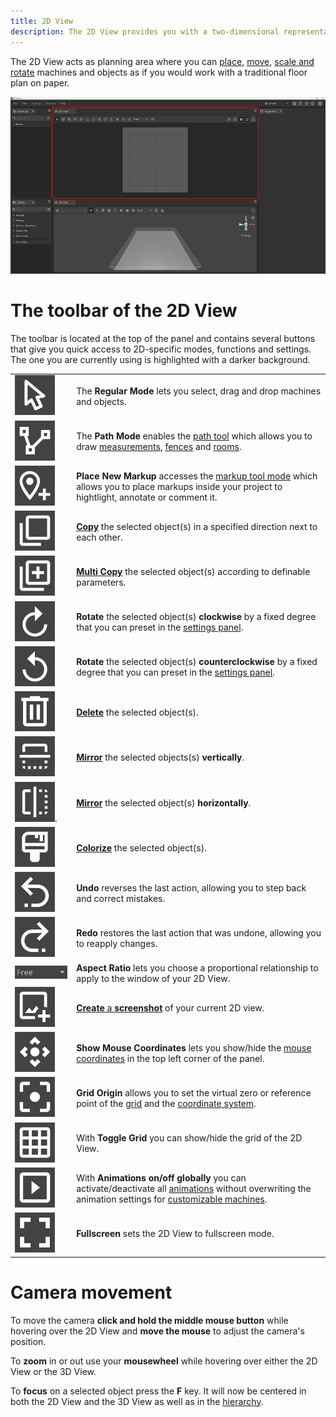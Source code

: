 ```yaml
---
title: 2D View
description: The 2D View provides you with a two-dimensional representation of your concept where you can perform several transformations to edit the setup of your objects.
---
```


The 2D View acts as planning area where you can [place](../machines/first-steps-with-3d-object.md), [move](../machines/move-objects.md), [scale and rotate](../machines/rotate-objects.md) machines and objects as if you would work with a traditional floor plan on paper.

![2D View](../../../.gitbook/assets/planning_2d_view.png)

# The toolbar of the 2D View

The toolbar is located at the top of the panel and contains several buttons that give you quick access to 2D-specific modes, functions and settings. The one you are currently using is highlighted with a darker background.

|     |     |
| --- | --- |
| ![Regular Mode](../../../.gitbook/assets/planning_2d_panel_regular_mode.png) | The __Regular Mode__ lets you select, drag and drop machines and objects. |
| ![Path Mode](../../../.gitbook/assets/planning_2d_panel_path_mode.png) | The __Path Mode__ enables the [path tool](../advanced-tools/path-tool.md) which allows you to draw [measurements](../advanced-tools/path-tool.md#measurements), [fences](../advanced-tools/fence-tool.md) and [rooms](../advanced-tools/the-room-tool.md). |
| ![Place New Markup](../../../.gitbook/assets/planning_2d_panel_place_new_markup.png) | __Place New Markup__ accesses the [markup tool mode](../machines/copy-and-delete-objects.md#copy-objects) which allows you to place markups inside your project to hightlight, annotate or comment it. |
| ![Copy](../../../.gitbook/assets/planning_2d_panel_copy.png) | [__Copy__](../machines/copy-and-delete-objects.md#copy-objects) the selected object(s) in a specified direction next to each other. |
| ![Multi Copy](../../../.gitbook/assets/planning_2d_multi_copy.png) | [__Multi Copy__](../machines/copy-and-delete-objects.md#multi-copy-objects) the selected object(s) according to definable parameters. |
| ![Rotate Clockwise](../../../.gitbook/assets/planning_2d_panel_rotate_clockwise.png) | __Rotate__ the selected object(s) __clockwise__ by a fixed degree that you can preset in the [settings panel](settings-panel.md#global-settings). |
| ![Rotate Counterclockwise](../../../.gitbook/assets/planning_2d_panel_rotate_counterclockwise.png) | __Rotate__ the selected object(s) __counterclockwise__ by a fixed degree that you can preset in the [settings panel](settings-panel.md#global-settings). |
| ![Delete](../../../.gitbook/assets/planning_2d_panel_delete.png) | [__Delete__](../machines/copy-and-delete-objects.md#delete-objects) the selected object(s). |
| ![Mirror Vertically](../../../.gitbook/assets/planning_2d_panel_mirror_vertically.png) | [__Mirror__](../machines/rotate-objects.md#mirror-objects) the selected objects(s) __vertically__. |
| ![Mirror Horizontally](../../../.gitbook/assets/planning_2d_panel_mirror_horizontally.png). | [__Mirror__](../machines/rotate-objects.md#mirror-objects) the selected object(s) __horizontally__. |
| ![Colorize](../../../.gitbook/assets/planning_2d_panel_colorize.png) | [__Colorize__](../machines/highlighting-objects.md#coloring-objects) the selected object(s). |
| ![Undo](../../../.gitbook/assets/planning_2d_panel_undo.png) | __Undo__ reverses the last action, allowing you to step back and correct mistakes. |
| ![Redo](../../../.gitbook/assets/planning_2d_panel_redo.png) | __Redo__ restores the last action that was undone, allowing you to reapply changes. |
| ![Aspect Ratio](../../../.gitbook/assets/planning_2d_panel_aspect_ratio.png) | __Aspect Ratio__ lets you choose a proportional relationship to apply to the window of your 2D View. |
| ![Create Screenshot](../../../.gitbook/assets/planning_2d_panel_create_screenshot.png) | [__Create__ a __screenshot__](../advanced-tools/creating-screenshots.md) of your current 2D view. |
| ![Show Mouse Coordinates](../../../.gitbook/assets/planning_2d_panel_show_mouse_coordinates.png) | __Show Mouse Coordinates__ lets you show/hide the [mouse coordinates](./coordinate-system.md#mouse-coordinates) in the top left corner of the panel. |                              
| ![Grid Origin](../../../.gitbook/assets/planning_2d_panel_grid_origin.png) | __Grid Origin__ allows you to set the virtual zero or reference point of the [grid](the-grid.md) and the [coordinate system](./coordinate-system.md). |
| ![Toggle Grid](../../../.gitbook/assets/planning_2d_panel_toggle_grid.png) | With __Toggle Grid__ you can show/hide the grid of the 2D View. |
| ![Animations On/Off Globally](../../../.gitbook/assets/planning_2d_panel_animations_on_off_globally.png) | With __Animations on/off globally__ you can activate/deactivate all [animations](../machines/animations.md) without overwriting the animation settings for [customizable machines](../machines//customizable-machines.md). |
| ![Fullscreen](../../../.gitbook/assets/planning_2d_panel_fullscreen.png) | __Fullscreen__ sets the 2D View to fullscreen mode. |


# Camera movement

To move the camera __click and hold the middle mouse button__ while hovering over the 2D View and __move the mouse__ to adjust the camera's position.

To __zoom__ in or out use your __mousewheel__ while hovering over either the 2D View or the 3D View.

To __focus__ on a selected object press the __F__ key. It will now be centered in both the 2D View and the 3D View as well as in the [hierarchy](../getting-started/moving-the-camera.md).